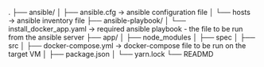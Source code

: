 .
├── ansible/
│   ├── ansible.cfg → ansible configuration file
│   └── hosts → ansible inventory file
├── ansible-playbook/
│   └── install_docker_app.yaml → required ansible playbook - the file to be run from the ansible server
├── app/
│   ├── node_modules 
│   ├── spec 
│   ├── src 
│   ├── docker-compose.yml → docker-compose file to be run on the target VM
│   ├── package.json 
│   └── yarn.lock 
└── READMD

